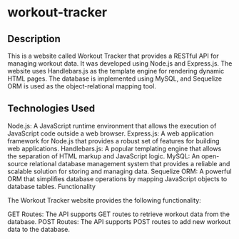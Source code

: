 # workout-tracker

## Description
This is a website called Workout Tracker that provides a RESTful API for managing workout data. It was developed using Node.js and Express.js. The website uses Handlebars.js as the template engine for rendering dynamic HTML pages. The database is implemented using MySQL, and Sequelize ORM is used as the object-relational mapping tool.

## Technologies Used
Node.js: A JavaScript runtime environment that allows the execution of JavaScript code outside a web browser.
Express.js: A web application framework for Node.js that provides a robust set of features for building web applications.
Handlebars.js: A popular templating engine that allows the separation of HTML markup and JavaScript logic.
MySQL: An open-source relational database management system that provides a reliable and scalable solution for storing and managing data.
Sequelize ORM: A powerful ORM that simplifies database operations by mapping JavaScript objects to database tables.
Functionality

The Workout Tracker website provides the following functionality:

GET Routes: The API supports GET routes to retrieve workout data from the database.
POST Routes: The API supports POST routes to add new workout data to the database.